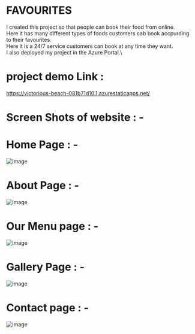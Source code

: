 # FAVOURITES
I created this project so that people can book their food from online.\
Here it has many different types of foods customers cab book accpurding to their favourites.\
Here it is a 24/7 service customers can book at any time they want.\
I also deployed my project in the Azure Portal.\

# project demo Link : 

https://victorious-beach-081b71d10.1.azurestaticapps.net/

# Screen Shots of website : - 

# Home Page : -
![image](https://user-images.githubusercontent.com/89012661/175474664-7a1d25d8-d372-40f8-a75f-9ade6bf34514.png)

# About Page : - 
![image](https://user-images.githubusercontent.com/89012661/175474711-a5c88b6c-b88b-4dc9-9ab7-34e0d4f699de.png)

# Our Menu page : - 
![image](https://user-images.githubusercontent.com/89012661/175474747-8ddeb605-dd6c-4f31-a048-b99e2bceb2f2.png)

# Gallery Page : -
![image](https://user-images.githubusercontent.com/89012661/175474778-b1ef8932-7531-4317-8023-bf75890462d2.png)

# Contact page : -
![image](https://user-images.githubusercontent.com/89012661/175474817-25edd02e-aebf-4d9f-878a-7bbe3aa9c4c2.png)
